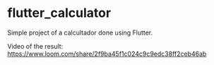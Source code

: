# flutter_calculator

Simple project of a calcultador done using Flutter.

Video of the result:
https://www.loom.com/share/2f9ba45f1c024c9c9edc38ff2ceb46ab
